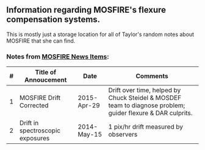 
## Information regarding MOSFIRE's flexure compensation systems.
This is mostly just a storage location for all of Taylor's random notes about MOSFIRE that she can find.

### Notes from [MOSFIRE News Items](https://www2.keck.hawaii.edu/inst/mosfire/news.html):

| # | Title of Annoucement             | Date        | Comments |
| - | -------------------------------- | ----------- | -------- |
| 1 | MOSFIRE Drift Corrected          | 2015-Apr-29 | Drift over time, helped by Chuck Steidel & MOSDEF team to diagnose problem; guider flexure & DAR culprits. |
| 2 | Drift in spectroscopic exposures | 2014-May-15 | 1 pix/hr drift measured by observers |

